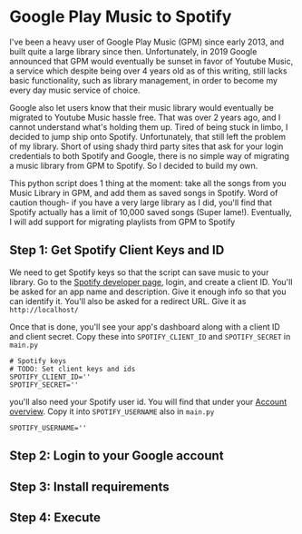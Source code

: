 # Google Play Music to Spotify
I've been a heavy user of Google Play Music (GPM) since early 2013, and built quite a large library since then. Unfortunately, in 2019 Google announced that GPM would eventually be sunset in favor of Youtube Music, a service which despite being over 4 years old as of this writing, still lacks basic functionality, such as library management, in order to become my every day music service of choice.

Google also let users know that their music library would eventually be migrated to Youtube Music hassle free. That was over 2 years ago, and I cannot understand what's holding them up. Tired of being stuck in limbo, I decided to jump ship onto Spotify. Unfortunately, that still left the problem of my library. Short of using shady third party sites that ask for your login credentials to both Spotify and Google, there is no simple way of migrating a music library from GPM to Spotify. So I decided to build my own.

This python script does 1 thing at the moment: take all the songs from you Music Library in GPM, and add them as saved songs in Spotify. Word of caution though- if you have a very large library as I did, you'll find that Spotify actually has a limit of 10,000 saved songs (Super lame!). Eventually, I will add support for migrating playlists from GPM to Spotify

## Step 1: Get Spotify Client Keys and ID
We need to get Spotify keys so that the script can save music to your library.
Go to the [Spotify developer page](https://developer.spotify.com/dashboard/), login, and create a client ID. You'll be asked for an app name and description. Give it enough info so that you can identify it. You'll also be asked for a redirect URL. Give it as `http://localhost/` 

Once that is done, you'll see your app's dashboard along with a client ID and client secret. Copy these into `SPOTIFY_CLIENT_ID` and 
`SPOTIFY_SECRET` in `main.py`
```
# Spotify keys
# TODO: Set client keys and ids
SPOTIFY_CLIENT_ID=''
SPOTIFY_SECRET=''
```

you'll also need your Spotify user id. You will find that under your [Account overview](https://www.spotify.com/us/account/overview/).
Copy it into `SPOTIFY_USERNAME` also in `main.py`
```
SPOTIFY_USERNAME=''
```
## Step 2: Login to your Google account


## Step 3: Install requirements

## Step 4: Execute